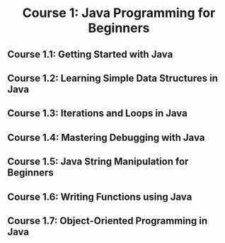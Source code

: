 <h1 align='center'> Course 1: Java Programming for Beginners </h1> 

## Course 1.1: Getting Started with Java
## Course 1.2: Learning Simple Data Structures in Java
## Course 1.3: Iterations and Loops in Java
## Course 1.4: Mastering Debugging with Java
## Course 1.5: Java String Manipulation for Beginners
## Course 1.6: Writing Functions using Java
## Course 1.7: Object-Oriented Programming in Java
